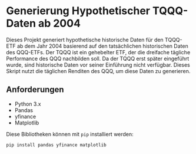 # Generierung Hypothetischer TQQQ-Daten ab 2004

Dieses Projekt generiert hypothetische historische Daten für den TQQQ-ETF ab dem Jahr 2004 basierend auf den tatsächlichen historischen Daten des QQQ-ETFs. Der TQQQ ist ein gehebelter ETF, der die dreifache tägliche Performance des QQQ nachbilden soll. Da der TQQQ erst später eingeführt wurde, sind historische Daten vor seiner Einführung nicht verfügbar. Dieses Skript nutzt die täglichen Renditen des QQQ, um diese Daten zu generieren.

## Anforderungen

- Python 3.x
- Pandas
- yfinance
- Matplotlib

Diese Bibliotheken können mit `pip` installiert werden:

```bash
pip install pandas yfinance matplotlib
